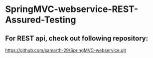 # SpringMVC-webservice-REST-Assured-Testing

## For REST api, check out following repository:
https://github.com/samarth-29/SpringMVC-webservice.git
